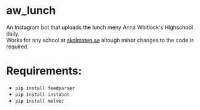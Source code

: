 # aw_lunch
An Instagram bot that uploads the lunch meny Anna Whitlock's Highschool daily.  
Works for any school at [skolmaten.se](https://skolmaten.se/) altough minor changes to the code is required.

# Requirements:
- ```pip install feedparser```
- ```pip install instabot```
- ```pip install melvec```

